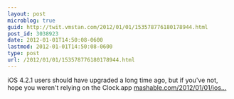 ```yaml
---
layout: post
microblog: true
guid: http://twit.vmstan.com/2012/01/01/153578776180178944.html
post_id: 3038923
date: 2012-01-01T14:50:08-0600
lastmod: 2012-01-01T14:50:08-0600
type: post
url: /2012/01/01/153578776180178944.html
---
```

iOS 4.2.1 users should have upgraded a long time ago, but if you've not, hope you weren't relying on the Clock.app <a href="http://mashable.com/2012/01/01/ios-alarm-issues/">mashable.com/2012/01/01/ios…</a>
